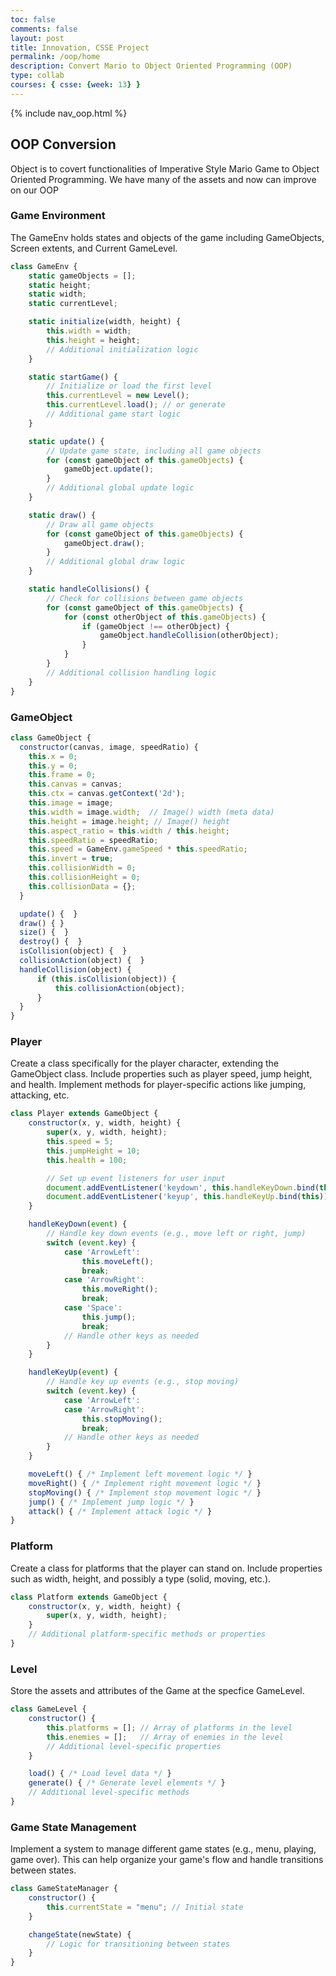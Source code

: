 ```yaml
---
toc: false
comments: false
layout: post
title: Innovation, CSSE Project
permalink: /oop/home
description: Convert Mario to Object Oriented Programming (OOP)
type: collab
courses: { csse: {week: 13} }
---
```


{% include nav_oop.html %}

## OOP Conversion

Object is to covert functionalities of Imperative Style Mario Game to Object Oriented Programming.  We have many of the assets and now can improve on our OOP 

### Game Environment

The GameEnv holds states and objects of the game including GameObjects, Screen extents, and Current GameLevel.

```javascript
class GameEnv {
    static gameObjects = [];
    static height;
    static width;
    static currentLevel;

    static initialize(width, height) {
        this.width = width;
        this.height = height;
        // Additional initialization logic
    }

    static startGame() {
        // Initialize or load the first level
        this.currentLevel = new Level();
        this.currentLevel.load(); // or generate
        // Additional game start logic
    }

    static update() {
        // Update game state, including all game objects
        for (const gameObject of this.gameObjects) {
            gameObject.update();
        }
        // Additional global update logic
    }

    static draw() {
        // Draw all game objects
        for (const gameObject of this.gameObjects) {
            gameObject.draw();
        }
        // Additional global draw logic
    }

    static handleCollisions() {
        // Check for collisions between game objects
        for (const gameObject of this.gameObjects) {
            for (const otherObject of this.gameObjects) {
                if (gameObject !== otherObject) {
                    gameObject.handleCollision(otherObject);
                }
            }
        }
        // Additional collision handling logic
    }
}
```

### GameObject

```javascript
class GameObject {
  constructor(canvas, image, speedRatio) {
    this.x = 0;
    this.y = 0;
    this.frame = 0;
    this.canvas = canvas;
    this.ctx = canvas.getContext('2d');
    this.image = image;
    this.width = image.width;  // Image() width (meta data)
    this.height = image.height; // Image() height
    this.aspect_ratio = this.width / this.height;
    this.speedRatio = speedRatio;
    this.speed = GameEnv.gameSpeed * this.speedRatio;
    this.invert = true;
    this.collisionWidth = 0;
    this.collisionHeight = 0;
    this.collisionData = {};
  }

  update() {  }
  draw() { }
  size() {  }
  destroy() {  }
  isCollision(object) {  }
  collisionAction(object) {  }
  handleCollision(object) {
      if (this.isCollision(object)) {
          this.collisionAction(object);
      }
  }
}
```

### Player

Create a class specifically for the player character, extending the GameObject class. Include properties such as player speed, jump height, and health.  Implement methods for player-specific actions like jumping, attacking, etc.

```javascript
class Player extends GameObject {
    constructor(x, y, width, height) {
        super(x, y, width, height);
        this.speed = 5;
        this.jumpHeight = 10;
        this.health = 100;

        // Set up event listeners for user input
        document.addEventListener('keydown', this.handleKeyDown.bind(this));
        document.addEventListener('keyup', this.handleKeyUp.bind(this));
    }

    handleKeyDown(event) {
        // Handle key down events (e.g., move left or right, jump)
        switch (event.key) {
            case 'ArrowLeft':
                this.moveLeft();
                break;
            case 'ArrowRight':
                this.moveRight();
                break;
            case 'Space':
                this.jump();
                break;
            // Handle other keys as needed
        }
    }

    handleKeyUp(event) {
        // Handle key up events (e.g., stop moving)
        switch (event.key) {
            case 'ArrowLeft':
            case 'ArrowRight':
                this.stopMoving();
                break;
            // Handle other keys as needed
        }
    }

    moveLeft() { /* Implement left movement logic */ }
    moveRight() { /* Implement right movement logic */ }
    stopMoving() { /* Implement stop movement logic */ }
    jump() { /* Implement jump logic */ }
    attack() { /* Implement attack logic */ }
}
```

### Platform

Create a class for platforms that the player can stand on. Include properties such as width, height, and possibly a type (solid, moving, etc.).

```javascript
class Platform extends GameObject {
    constructor(x, y, width, height) {
        super(x, y, width, height);
    }
    // Additional platform-specific methods or properties
}
```


### Level

Store the assets and attributes of the Game at the specfice GameLevel.

```javascript
class GameLevel {
    constructor() {
        this.platforms = []; // Array of platforms in the level
        this.enemies = [];   // Array of enemies in the level
        // Additional level-specific properties
    }

    load() { /* Load level data */ }
    generate() { /* Generate level elements */ }
    // Additional level-specific methods
}
```

### Game State Management

Implement a system to manage different game states (e.g., menu, playing, game over).  This can help organize your game's flow and handle transitions between states.

```javascript
class GameStateManager {
    constructor() {
        this.currentState = "menu"; // Initial state
    }

    changeState(newState) {
        // Logic for transitioning between states
    }
}
```
